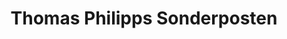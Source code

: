 ---
title: "Thomas Philipps Sonderposten"
url: /uebach-palenberg/thomas-philipps-sonderposten/
shop: Kramladen
---